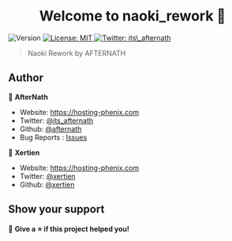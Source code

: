 <h1 align="center">Welcome to naoki_rework 👋</h1>
<p>
  <img alt="Version" src="https://img.shields.io/badge/version-0..2-blue.svg?cacheSeconds=2592000" />
  <a href="#" target="_blank">
    <img alt="License: MIT" src="https://img.shields.io/badge/License-MIT-yellow.svg" />
  </a>
  <a href="https://twitter.com/its\_afternath" target="_blank">
    <img alt="Twitter: its\_afternath" src="https://img.shields.io/twitter/follow/its_afternath.svg?style=social" />
  </a>
</p>

> Naoki Rework by AFTERNATH


## Author

👤 **AfterNath**

* Website: https://hosting-phenix.com
* Twitter: [@its\_afternath](https://twitter.com/its\_afternath)
* Github: [@afternath](https://github.com/afternath)
* Bug Reports : [Issues](https://github.com/AfterNath/naoki_rework/issues)

👤 **Xertien**

* Website: https://hosting-phenix.com
* Twitter: [@xertien](https://twitter.com/xertien)
* Github: [@xertien](https://github.com/xertien)



## Show your support

💎 **Give a ⭐️ if this project helped you!**

